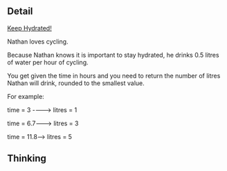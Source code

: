 ## Detail

[Keep Hydrated!](https://www.codewars.com/kata/keep-hydrated-1/train/haskell)

Nathan loves cycling. 

Because Nathan knows it is important to stay hydrated, he drinks 0.5 litres of water per hour of cycling.

You get given the time in hours and you need to return the number of litres Nathan will drink, rounded to the smallest value.

For example:

time = 3 ----> litres = 1

time = 6.7---> litres = 3

time = 11.8--> litres = 5

## Thinking

